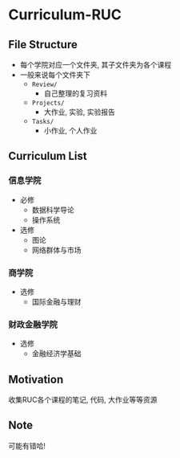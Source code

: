 # Curriculum-RUC
## File Structure
- 每个学院对应一个文件夹, 其子文件夹为各个课程
- 一般来说每个文件夹下
  - `Review/`
    - 自己整理的复习资料
  - `Projects/`
    - 大作业, 实验, 实验报告
  - `Tasks/`
    - 小作业, 个人作业
## Curriculum List
### 信息学院
- 必修
  - 数据科学导论
  - 操作系统
- 选修
  - 图论
  - 网络群体与市场
### 商学院
- 选修
  - 国际金融与理财
### 财政金融学院
- 选修
  - 金融经济学基础
## Motivation
收集RUC各个课程的笔记, 代码, 大作业等等资源
## Note
可能有错哈!
